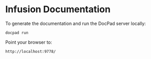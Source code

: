 Infusion Documentation
======================

To generate the documentation and run the DocPad server locally:

```
docpad run
```

Point your browser to:

```
http://localhost:9778/
```

